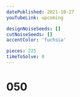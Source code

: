 ```yaml
---
datePublished: 2021-10-27
youTubeLink: upcoming

designNoiseSeeds: []
cutNoiseSeeds: []
accentColor: 'fuchsia'

pieces: 225
timeToSolve: 0
---
```


# 050
